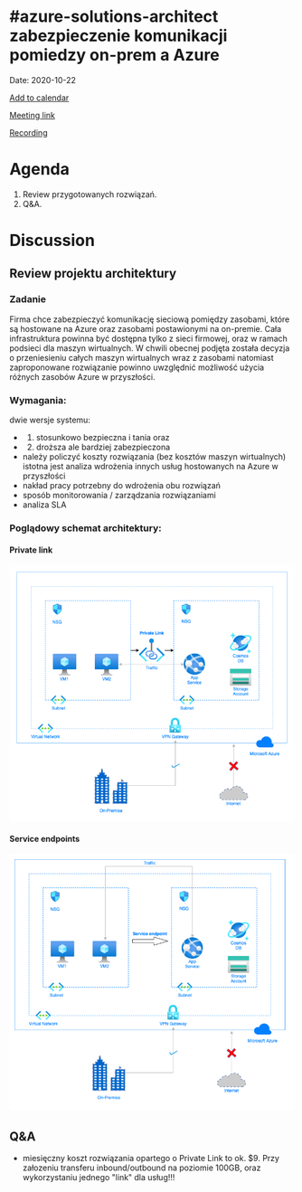 # #azure-solutions-architect zabezpieczenie komunikacji pomiedzy on-prem a Azure

Date: 2020-10-22


[Add to calendar](https://evt.mx/nLArx0BI)

[Meeting link](https://teams.microsoft.com/l/meetup-join/19%3ameeting_MGYzOTZjYWYtNDliNi00NzJiLWFkNWEtYjRhMzJhMGFiMzcw%40thread.v2/0?context=%7b%22Tid%22%3a%22ef60a5a4-900c-4789-89cd-0c42f28ef541%22%2c%22Oid%22%3a%22843f36ea-2af5-4be3-a168-6b8fd3acd1b3%22%7d)

[Recording](#)

# Agenda

1. Review przygotowanych rozwiązań.
2. Q&A.

# Discussion

## Review projektu architektury

### Zadanie
Firma chce zabezpieczyć komunikację sieciową pomiędzy zasobami, które są hostowane na Azure oraz zasobami postawionymi na on-premie. Cała infrastruktura powinna być dostępna tylko z sieci firmowej, oraz w ramach podsieci dla maszyn wirtualnych. W chwili obecnej podjęta została decyzja o przeniesieniu całych maszyn wirtualnych wraz z zasobami natomiast zaproponowane rozwiązanie powinno uwzględnić możliwość użycia różnych zasobów Azure w przyszłości.

### Wymagania:
dwie wersje systemu: 
- 1) stosunkowo bezpieczna i tania oraz 
- 2) droższa ale bardziej zabezpieczona
- należy policzyć koszty rozwiązania (bez kosztów maszyn wirtualnych)
istotna jest analiza wdrożenia innych usług hostowanych na Azure w przyszłości
- nakład pracy potrzebny do wdrożenia obu rozwiązań
- sposób monitorowania / zarządzania rozwiązaniami
- analiza SLA

### Poglądowy schemat architektury:
#### Private link
![Schemat architektury - Private Link](images/private_link.png)
#### Service endpoints
![Schemat architectury - Service endpotins](images/service_endpoint.png)

## Q&A
- miesięczny koszt rozwiązania opartego o Private Link to ok. $9. Przy załozeniu transferu inbound/outbound na poziomie 100GB, oraz wykorzystaniu jednego "link" dla usług!!!